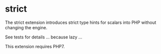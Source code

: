 strict
======

The strict extension introduces strict type hints for scalars into PHP without changing the engine.

See tests for details ... because lazy ...

This extension requires PHP7.
